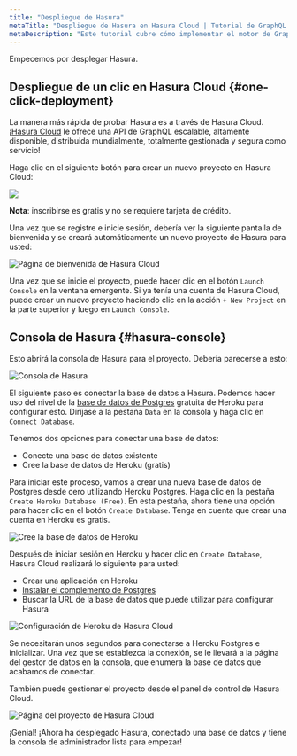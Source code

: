 ```yaml
---
title: "Despliegue de Hasura"
metaTitle: "Despliegue de Hasura en Hasura Cloud | Tutorial de GraphQL de Hasura"
metaDescription: "Este tutorial cubre cómo implementar el motor de GraphQL de Hasura en Hasura Cloud utilizando el despliegue de un solo clic y el acceso a la Consola de Hasura"
---
```


Empecemos por desplegar Hasura.

## Despliegue de un clic en Hasura Cloud {#one-click-deployment}

La manera más rápida de probar Hasura es a través de Hasura Cloud. ¡[Hasura Cloud](https://hasura.io/cloud/) le ofrece una API de GraphQL escalable, altamente disponible, distribuida mundialmente, totalmente gestionada y segura como servicio!

Haga clic en el siguiente botón para crear un nuevo proyecto en Hasura Cloud:

<a href="https://cloud.hasura.io/?pg=learn-hasura-backend&plcmt=body&tech=default" target="_blank"><img src="https://graphql-engine-cdn.hasura.io/assets/main-site/deploy-hasura-cloud.png" /></a>

**Nota**: inscribirse es gratis y no se requiere tarjeta de crédito.

Una vez que se registre e inicie sesión, debería ver la siguiente pantalla de bienvenida y se creará automáticamente un nuevo proyecto de Hasura para usted:

![Página de bienvenida de Hasura Cloud](https://graphql-engine-cdn.hasura.io/learn-hasura/assets/graphql-hasura/hasura-cloud-welcome.png)

Una vez que se inicie el proyecto, puede hacer clic en el botón `Launch Console` en la ventana emergente. Si ya tenía una cuenta de Hasura Cloud, puede crear un nuevo proyecto haciendo clic en la acción `+ New Project` en la parte superior y luego en `Launch Console`.

## Consola de Hasura {#hasura-console}

Esto abrirá la consola de Hasura para el proyecto. Debería parecerse a esto:

![Consola de Hasura](https://graphql-engine-cdn.hasura.io/learn-hasura/assets/graphql-hasura/hasura-console.png)

El siguiente paso es conectar la base de datos a Hasura. Podemos hacer uso del nivel de la [base de datos de Postgres](https://hasura.io/learn/database/postgresql/what-is-postgresql/) gratuita de Heroku para configurar esto. Diríjase a la pestaña `Data` en la consola y haga clic en `Connect Database`.

Tenemos dos opciones para conectar una base de datos:

- Conecte una base de datos existente
- Cree la base de datos de Heroku (gratis)

Para iniciar este proceso, vamos a crear una nueva base de datos de Postgres desde cero utilizando Heroku Postgres. Haga clic en la pestaña `Create Heroku Database (Free)`. En esta pestaña, ahora tiene una opción para hacer clic en el botón `Create Database`. Tenga en cuenta que crear una cuenta en Heroku es gratis.

![Cree la base de datos de Heroku](https://graphql-engine-cdn.hasura.io/learn-hasura/assets/graphql-hasura/create-heroku-database.png)

Después de iniciar sesión en Heroku y hacer clic en `Create Database`, Hasura Cloud realizará lo siguiente para usted:

- Crear una aplicación en Heroku
- [Instalar el complemento de Postgres](https://hasura.io/learn/database/postgresql/installation/installing-postgresql/)
- Buscar la URL de la base de datos que puede utilizar para configurar Hasura

![Configuración de Heroku de Hasura Cloud](https://graphql-engine-cdn.hasura.io/learn-hasura/assets/graphql-hasura/hasura-cloud-heroku-setup.png)

Se necesitarán unos segundos para conectarse a Heroku Postgres e inicializar. Una vez que se establezca la conexión, se le llevará a la página del gestor de datos en la consola, que enumera la base de datos que acabamos de conectar.

También puede gestionar el proyecto desde el panel de control de Hasura Cloud.

![Página del proyecto de Hasura Cloud](https://graphql-engine-cdn.hasura.io/learn-hasura/assets/graphql-hasura/hasura-cloud-project-page.png)

¡Genial! ¡Ahora ha desplegado Hasura, conectado una base de datos y tiene la consola de administrador lista para empezar!

